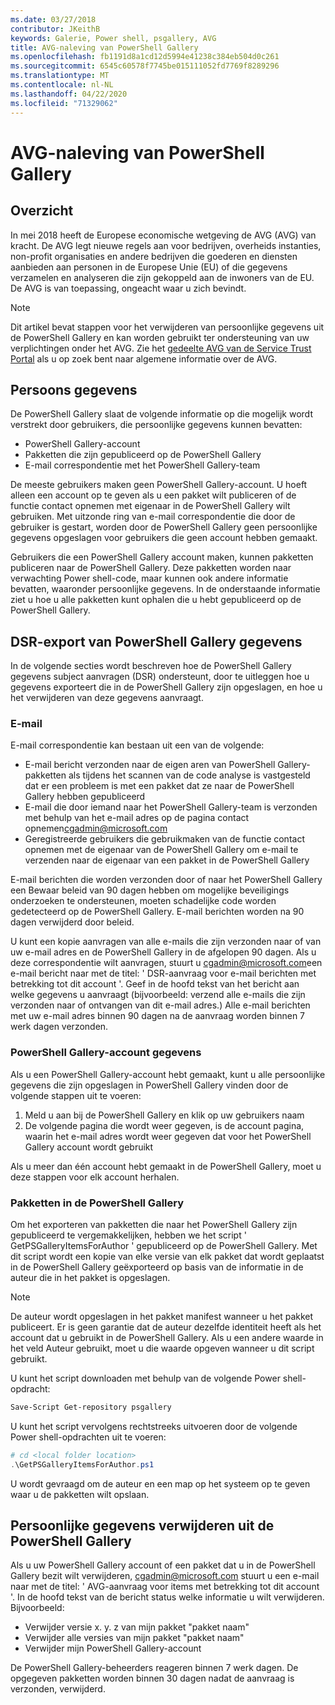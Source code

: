 ```yaml
---
ms.date: 03/27/2018
contributor: JKeithB
keywords: Galerie, Power shell, psgallery, AVG
title: AVG-naleving van PowerShell Gallery
ms.openlocfilehash: fb1191d8a1cd12d5994e41238c384eb504d0c261
ms.sourcegitcommit: 6545c60578f7745be015111052fd7769f8289296
ms.translationtype: MT
ms.contentlocale: nl-NL
ms.lasthandoff: 04/22/2020
ms.locfileid: "71329062"
---
```

# <a name="powershell-gallery-gdpr-compliance"></a>AVG-naleving van PowerShell Gallery

## <a name="overview"></a>Overzicht

In mei 2018 heeft de Europese economische wetgeving de AVG (AVG) van kracht.
De AVG legt nieuwe regels aan voor bedrijven, overheids instanties, non-profit organisaties en andere bedrijven die goederen en diensten aanbieden aan personen in de Europese Unie (EU) of die gegevens verzamelen en analyseren die zijn gekoppeld aan de inwoners van de EU.
De AVG is van toepassing, ongeacht waar u zich bevindt.

> [!NOTE]
> Dit artikel bevat stappen voor het verwijderen van persoonlijke gegevens uit de PowerShell Gallery en kan worden gebruikt ter ondersteuning van uw verplichtingen onder het AVG. Zie het [gedeelte AVG van de Service Trust Portal](https://servicetrust.microsoft.com/ViewPage/GDPRGetStarted) als u op zoek bent naar algemene informatie over de AVG.

## <a name="personally-identifiable-data"></a>Persoons gegevens

De PowerShell Gallery slaat de volgende informatie op die mogelijk wordt verstrekt door gebruikers, die persoonlijke gegevens kunnen bevatten:

- PowerShell Gallery-account
- Pakketten die zijn gepubliceerd op de PowerShell Gallery
- E-mail correspondentie met het PowerShell Gallery-team

De meeste gebruikers maken geen PowerShell Gallery-account.
U hoeft alleen een account op te geven als u een pakket wilt publiceren of de functie contact opnemen met eigenaar in de PowerShell Gallery wilt gebruiken.
Met uitzonde ring van e-mail correspondentie die door de gebruiker is gestart, worden door de PowerShell Gallery geen persoonlijke gegevens opgeslagen voor gebruikers die geen account hebben gemaakt.

Gebruikers die een PowerShell Gallery account maken, kunnen pakketten publiceren naar de PowerShell Gallery.
Deze pakketten worden naar verwachting Power shell-code, maar kunnen ook andere informatie bevatten, waaronder persoonlijke gegevens.
In de onderstaande informatie ziet u hoe u alle pakketten kunt ophalen die u hebt gepubliceerd op de PowerShell Gallery.

## <a name="dsr-export-of-powershell-gallery-data"></a>DSR-export van PowerShell Gallery gegevens

In de volgende secties wordt beschreven hoe de PowerShell Gallery gegevens subject aanvragen (DSR) ondersteunt, door te uitleggen hoe u gegevens exporteert die in de PowerShell Gallery zijn opgeslagen, en hoe u het verwijderen van deze gegevens aanvraagt.

### <a name="email"></a>E-mail

E-mail correspondentie kan bestaan uit een van de volgende:

- E-mail bericht verzonden naar de eigen aren van PowerShell Gallery-pakketten als tijdens het scannen van de code analyse is vastgesteld dat er een probleem is met een pakket dat ze naar de PowerShell Gallery hebben gepubliceerd
- E-mail die door iemand naar het PowerShell Gallery-team is verzonden met behulp van het e-mail adres op de pagina contact opnemen[cgadmin@microsoft.com](mailto:cgadmin@microsoft.com)
- Geregistreerde gebruikers die gebruikmaken van de functie contact opnemen met de eigenaar van de PowerShell Gallery om e-mail te verzenden naar de eigenaar van een pakket in de PowerShell Gallery

E-mail berichten die worden verzonden door of naar het PowerShell Gallery een Bewaar beleid van 90 dagen hebben om mogelijke beveiligings onderzoeken te ondersteunen, moeten schadelijke code worden gedetecteerd op de PowerShell Gallery.
E-mail berichten worden na 90 dagen verwijderd door beleid.

U kunt een kopie aanvragen van alle e-mails die zijn verzonden naar of van uw e-mail adres en de PowerShell Gallery in de afgelopen 90 dagen.
Als u deze correspondentie wilt aanvragen, stuurt u [cgadmin@microsoft.com](mailto:cgadmin@microsoft.com)een e-mail bericht naar met de titel: ' DSR-aanvraag voor e-mail berichten met betrekking tot dit account '.
Geef in de hoofd tekst van het bericht aan welke gegevens u aanvraagt (bijvoorbeeld: verzend alle e-mails die zijn verzonden naar of ontvangen van dit e-mail adres.) Alle e-mail berichten met uw e-mail adres binnen 90 dagen na de aanvraag worden binnen 7 werk dagen verzonden.

### <a name="powershell-gallery-account-information"></a>PowerShell Gallery-account gegevens

Als u een PowerShell Gallery-account hebt gemaakt, kunt u alle persoonlijke gegevens die zijn opgeslagen in PowerShell Gallery vinden door de volgende stappen uit te voeren:

1. Meld u aan bij de PowerShell Gallery en klik op uw gebruikers naam
2. De volgende pagina die wordt weer gegeven, is de account pagina, waarin het e-mail adres wordt weer gegeven dat voor het PowerShell Gallery account wordt gebruikt

Als u meer dan één account hebt gemaakt in de PowerShell Gallery, moet u deze stappen voor elk account herhalen.

### <a name="packages-in-the-powershell-gallery"></a>Pakketten in de PowerShell Gallery

Om het exporteren van pakketten die naar het PowerShell Gallery zijn gepubliceerd te vergemakkelijken, hebben we het script ' GetPSGalleryItemsForAuthor ' gepubliceerd op de PowerShell Gallery.
Met dit script wordt een kopie van elke versie van elk pakket dat wordt geplaatst in de PowerShell Gallery geëxporteerd op basis van de informatie in de auteur die in het pakket is opgeslagen.

> [!NOTE]
> De auteur wordt opgeslagen in het pakket manifest wanneer u het pakket publiceert.
> Er is geen garantie dat de auteur dezelfde identiteit heeft als het account dat u gebruikt in de PowerShell Gallery.
> Als u een andere waarde in het veld Auteur gebruikt, moet u die waarde opgeven wanneer u dit script gebruikt.

U kunt het script downloaden met behulp van de volgende Power shell-opdracht:

```powershell
Save-Script Get-repository psgallery
```

U kunt het script vervolgens rechtstreeks uitvoeren door de volgende Power shell-opdrachten uit te voeren:

```powershell
# cd <local folder location>
.\GetPSGalleryItemsForAuthor.ps1
```

U wordt gevraagd om de auteur en een map op het systeem op te geven waar u de pakketten wilt opslaan.

## <a name="deleting-personal-data-from-the-powershell-gallery"></a>Persoonlijke gegevens verwijderen uit de PowerShell Gallery

Als u uw PowerShell Gallery account of een pakket dat u in de PowerShell Gallery bezit wilt verwijderen, cgadmin@microsoft.com stuurt u een e-mail naar met de titel: ' AVG-aanvraag voor items met betrekking tot dit account '.
In de hoofd tekst van de bericht status welke informatie u wilt verwijderen. Bijvoorbeeld:

- Verwijder versie x. y. z van mijn pakket "pakket naam"
- Verwijder alle versies van mijn pakket "pakket naam"
- Verwijder mijn PowerShell Gallery-account

De PowerShell Gallery-beheerders reageren binnen 7 werk dagen.
De opgegeven pakketten worden binnen 30 dagen nadat de aanvraag is verzonden, verwijderd.
